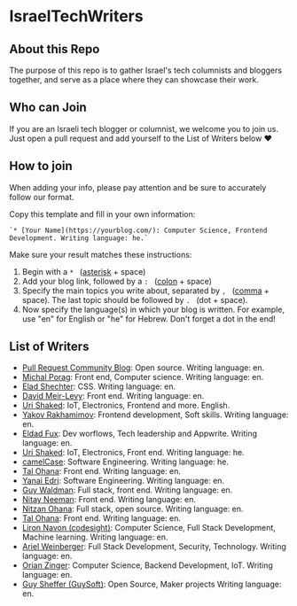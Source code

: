 # IsraelTechWriters

## About this Repo
The purpose of this repo is to gather Israel's tech columnists and bloggers together, and serve as a place where they can showcase their work.

## Who can Join
If you are an Israeli tech blogger or columnist, we welcome you to join us. Just open a pull request and add yourself to the List of Writers below ❤️

## How to join
When adding your info, please pay attention and be sure to accurately follow our format.
<p>Copy this template and fill in your own information:

    `* [Your Name](https://yourblog.com/): Computer Science, Frontend Development. Writing language: he.`

Make sure your result matches these instructions:

1. Begin with a `* ` ([asterisk](https://en.wikipedia.org/wiki/Asterisk) + space)
2. Add your blog link, followed by a `: ` ([colon](https://en.wikipedia.org/wiki/Colon) + space)
3. Specify the main topics you write about, separated by `, ` ([comma](https://en.wikipedia.org/wiki/Comma) + space). The last topic should be followed by `. ` (dot + space).
4. Now specify the language(s) in which your blog is written. For example, use "en" for English or "he" for Hebrew. Don't forget a dot in the end!

## List of Writers

* [Pull Request Community Blog](https://pullrequestcommunityisrael.medium.com/): Open source. Writing language: en.
* [Michal Porag](https://michal-porag.medium.com/): Front end, Computer science. Writing language: en.
* [Elad Shechter](https://elad.medium.com/): CSS. Writing language: en.
* [David Meir-Levy](https://www.davidlevy.co.il): Front end. Writing language: en.
* [Uri Shaked](https://urish.org): IoT, Electronics, Frontend and more. English.
* [Yakov Rakhamimov](https://yakov.dev): Frontend development, Soft skills. Writing language: en.
* [Eldad Fux](https://eldadfux.medium.com/): Dev worflows, Tech leadership and Appwrite. Writing language: en.
* [Uri Shaked](https://urish.org): IoT, Electronics, Front end. Writing language: he.
* [camelCase](https://www.camelCase.blog): Software Engineering. Writing language: he.
* [Tal Ohana](https://talohana.com): Front end. Writing language: en.
* [Yanai Edri](https://yedri.medium.com/): Software Engineering. Writing language: en.
* [Guy Waldman](https://guywaldman.dev/): Full stack, front end. Writing language: en.
* [Nitay Neeman](https://nitayneeman.com): Front end. Writing language: en.
* [Nitzan Ohana](https://blog.nitzano.com): Full stack, open source. Writing language: en.
* [Tal Ohana](https://talohana.com): Front end. Writing language: en.
* [Liron Navon (codesight)](https://codesight.medium.com/): Computer Science, Full Stack Development, Machine learning. Writing language: en.
* [Ariel Weinberger](https://arielweinberger.medium.com/): Full Stack Development, Security, Technology. Writing language: en.
* [Orian Zinger](https://orianzinger.wordpress.com/): Computer Science, Backend Development, IoT. Writing language: en.
* [Guy Sheffer (GuySoft)](https://guysoft.wordpress.com/): Open Source, Maker projects Writing language: en.
